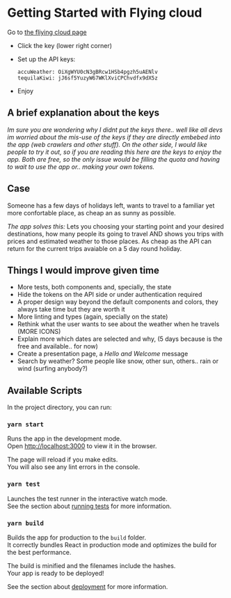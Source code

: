 # Getting Started with Flying cloud

Go to [the fliying cloud page](http://marcosmiani.github.io/fliyingcloud)

- Click the key (lower right corner)

- Set up the API keys:
    ```
    accuWeather: OiXgWYU0cN3gBRcw1HSb4pgzh5uAENlv
    tequilaKiwi: jJ6sf5YuzyW67WKlXviCPChvdfx9dX5z
    ```
 - Enjoy

## A brief explanation about the keys

_Im sure you are wondering why I didnt put the keys there.. well like all devs im worried about the mis-use of the keys if they are directly embebed into the app (web crawlers and other stuff). On the other side, I would like people to try it out, so if you are reading this here are the keys to enjoy the app. Both are free, so the only issue would be filling the quota and having to wait to use the app or.. making your own tokens._

## Case

Someone has a few days of holidays left, wants to travel to a familiar yet more confortable place, as cheap an as sunny as possible.

*The app solves this:*
Lets you choosing your starting point and your desired destinations, how many people its going to travel AND shows you trips with prices and estimated weather to those places. As cheap as the API can return for the current trips avaiable on a 5 day round holiday.

## Things I would improve given time

- More tests, both components and, specially, the state
- Hide the tokens on the API side or under authentication required
- A proper design way beyond the default components and colors, they always take time but they are worth it
- More linting and types (again, specially on the state)
- Rethink what the user wants to see about the weather when he travels (MORE ICONS)
- Explain more which dates are selected and why, (5 days because is the free and available.. for now)
- Create a presentation page, a _Hello and Welcome_ message
- Search by weather? Some people like snow, other sun, others.. rain or wind (surfing anybody?)

## Available Scripts

In the project directory, you can run:

### `yarn start`

Runs the app in the development mode.\
Open [http://localhost:3000](http://localhost:3000) to view it in the browser.

The page will reload if you make edits.\
You will also see any lint errors in the console.

### `yarn test`

Launches the test runner in the interactive watch mode.\
See the section about [running tests](https://facebook.github.io/create-react-app/docs/running-tests) for more information.

### `yarn build`

Builds the app for production to the `build` folder.\
It correctly bundles React in production mode and optimizes the build for the best performance.

The build is minified and the filenames include the hashes.\
Your app is ready to be deployed!

See the section about [deployment](https://facebook.github.io/create-react-app/docs/deployment) for more information.


